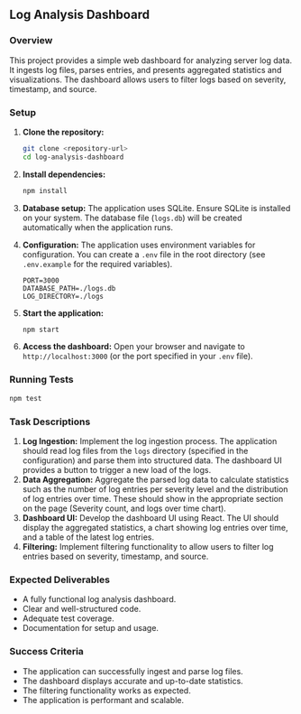 ## Log Analysis Dashboard

### Overview

This project provides a simple web dashboard for analyzing server log data. It ingests log files, parses entries, and presents aggregated statistics and visualizations. The dashboard allows users to filter logs based on severity, timestamp, and source.

### Setup

1.  **Clone the repository:**
    ```bash
    git clone <repository-url>
    cd log-analysis-dashboard
    ```

2.  **Install dependencies:**
    ```bash
    npm install
    ```

3.  **Database setup:**
    The application uses SQLite. Ensure SQLite is installed on your system. The database file (`logs.db`) will be created automatically when the application runs.

4.  **Configuration:**
    The application uses environment variables for configuration. You can create a `.env` file in the root directory (see `.env.example` for the required variables).
    ```
    PORT=3000
    DATABASE_PATH=./logs.db
    LOG_DIRECTORY=./logs
    ```

5.  **Start the application:**
    ```bash
    npm start
    ```

6.  **Access the dashboard:**
    Open your browser and navigate to `http://localhost:3000` (or the port specified in your `.env` file).

### Running Tests

```bash
npm test
```

### Task Descriptions

1.  **Log Ingestion:** Implement the log ingestion process. The application should read log files from the `logs` directory (specified in the configuration) and parse them into structured data.  The dashboard UI provides a button to trigger a new load of the logs. 
2.  **Data Aggregation:** Aggregate the parsed log data to calculate statistics such as the number of log entries per severity level and the distribution of log entries over time. These should show in the appropriate section on the page (Severity count, and logs over time chart).
3.  **Dashboard UI:** Develop the dashboard UI using React.  The UI should display the aggregated statistics, a chart showing log entries over time, and a table of the latest log entries.
4.  **Filtering:** Implement filtering functionality to allow users to filter log entries based on severity, timestamp, and source.

### Expected Deliverables

-   A fully functional log analysis dashboard.
-   Clear and well-structured code.
-   Adequate test coverage.
-   Documentation for setup and usage.

### Success Criteria

-   The application can successfully ingest and parse log files.
-   The dashboard displays accurate and up-to-date statistics.
-   The filtering functionality works as expected.
-   The application is performant and scalable.
